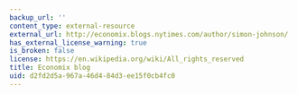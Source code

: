 ```yaml
---
backup_url: ''
content_type: external-resource
external_url: http://economix.blogs.nytimes.com/author/simon-johnson/
has_external_license_warning: true
is_broken: false
license: https://en.wikipedia.org/wiki/All_rights_reserved
title: Economix blog
uid: d2fd2d5a-967a-46d4-84d3-ee15f0cb4fc0
---
```

